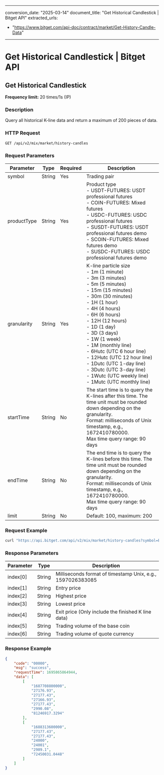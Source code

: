 
---
conversion_date: "2025-03-14"
document_title: "Get Historical Candlestick | Bitget API"
extracted_urls:
  - "https://www.bitget.com/api-doc/contract/market/Get-History-Candle-Data"
---

# Get Historical Candlestick | Bitget API

## Get Historical Candlestick

**Frequency limit:** 20 times/1s (IP)

### Description
Query all historical K-line data and return a maximum of 200 pieces of data.

### HTTP Request
```
GET /api/v2/mix/market/history-candles
```

### Request Parameters

| Parameter     | Type   | Required | Description |
|---------------|--------|----------|-------------|
| symbol        | String | Yes      | Trading pair |
| productType   | String | Yes      | Product type <br> - USDT-FUTURES: USDT professional futures <br> - COIN-FUTURES: Mixed futures <br> - USDC-FUTURES: USDC professional futures <br> - SUSDT-FUTURES: USDT professional futures demo <br> - SCOIN-FUTURES: Mixed futures demo <br> - SUSDC-FUTURES: USDC professional futures demo |
| granularity   | String | Yes      | K-line particle size <br> - 1m (1 minute) <br> - 3m (3 minutes) <br> - 5m (5 minutes) <br> - 15m (15 minutes) <br> - 30m (30 minutes) <br> - 1H (1 hour) <br> - 4H (4 hours) <br> - 6H (6 hours) <br> - 12H (12 hours) <br> - 1D (1 day) <br> - 3D (3 days) <br> - 1W (1 week) <br> - 1M (monthly line) <br> - 6Hutc (UTC 6 hour line) <br> - 12Hutc (UTC 12 hour line) <br> - 1Dutc (UTC 1-day line) <br> - 3Dutc (UTC 3-day line) <br> - 1Wutc (UTC weekly line) <br> - 1Mutc (UTC monthly line) |
| startTime     | String | No       | The start time is to query the K-lines after this time. The time unit must be rounded down depending on the granularity. <br> Format: milliseconds of Unix timestamp, e.g., 1672410780000. <br> Max time query range: 90 days |
| endTime       | String | No       | The end time is to query the K-lines before this time. The time unit must be rounded down depending on the granularity. <br> Format: milliseconds of Unix timestamp, e.g., 1672410780000. <br> Max time query range: 90 days |
| limit         | String | No       | Default: 100, maximum: 200 |

### Request Example
```bash
curl "https://api.bitget.com/api/v2/mix/market/history-candles?symbol=BTCUSDT&granularity=1W&limit=200&productType=usdt-futures"
```

### Response Parameters

| Parameter   | Type   | Description |
|-------------|--------|-------------|
| index[0]    | String | Milliseconds format of timestamp Unix, e.g., 1597026383085 |
| index[1]    | String | Entry price |
| index[2]    | String | Highest price |
| index[3]    | String | Lowest price |
| index[4]    | String | Exit price (Only include the finished K line data) |
| index[5]    | String | Trading volume of the base coin |
| index[6]    | String | Trading volume of quote currency |

### Response Example
```json
{
    "code": "00000",
    "msg": "success",
    "requestTime": 1695865864944,
    "data": [
        [
            "1687708800000",
            "27176.93",
            "27177.43",
            "27166.93",
            "27177.43",
            "2990.08",
            "81246917.3294"
        ],
        [
            "1688313600000",
            "27177.43",
            "27177.43",
            "24000",
            "24001",
            "2989.1",
            "72450031.0448"
        ]
    ]
}
```
